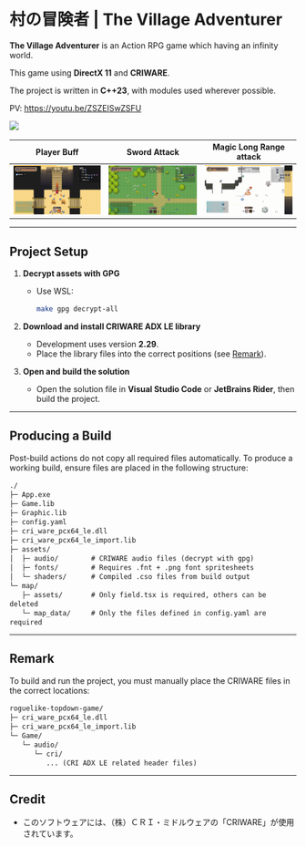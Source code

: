 # 村の冒険者 | The Village Adventurer

**The Village Adventurer** is an Action RPG game which having an infinity world.

This game using **DirectX 11** and **CRIWARE**.

The project is written in **C++23**, with modules used wherever possible.

PV: https://youtu.be/ZSZEISwZSFU

![](assets/title.png)

| Player Buff      | Sword Attack     | Magic Long Range attack |
|------------------|------------------|-------------------------|
| ![](doc/sc1.png) | ![](doc/sc2.png) | ![](doc/sc3.png)        |

---

## Project Setup

1. **Decrypt assets with GPG**

    * Use WSL:

      ```sh
      make gpg decrypt-all
      ```

2. **Download and install CRIWARE ADX LE library**

    * Development uses version **2.29**.
    * Place the library files into the correct positions (see [Remark](#remark)).

3. **Open and build the solution**

    * Open the solution file in **Visual Studio Code** or **JetBrains Rider**, then build the project.

---

## Producing a Build

Post-build actions do not copy all required files automatically. To produce a working build, ensure files are placed in
the following structure:

```
./
├─ App.exe
├─ Game.lib
├─ Graphic.lib
├─ config.yaml
├─ cri_ware_pcx64_le.dll
├─ cri_ware_pcx64_le_import.lib
├─ assets/
│  ├─ audio/        # CRIWARE audio files (decrypt with gpg)
│  ├─ fonts/        # Requires .fnt + .png font spritesheets
│  └─ shaders/      # Compiled .cso files from build output
└─ map/
   ├─ assets/       # Only field.tsx is required, others can be deleted
   └─ map_data/     # Only the files defined in config.yaml are required
```

---

## Remark

To build and run the project, you must manually place the CRIWARE files in the correct locations:

```
roguelike-topdown-game/
├─ cri_ware_pcx64_le.dll
├─ cri_ware_pcx64_le_import.lib
└─ Game/
   └─ audio/
      └─ cri/
         ... (CRI ADX LE related header files)
```

---

## Credit

* このソフトウェアには、（株）ＣＲＩ・ミドルウェアの「CRIWARE」が使用されています。

